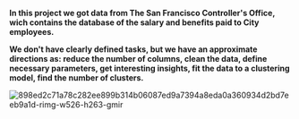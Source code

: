 **In this project we got data from The San Francisco Controller's Office, wich contains the database of the salary and benefits paid to City employees.** 

**We don't have clearly defined tasks, but we have an approximate directions as: 
reduce the number of columns, 
clean the data, 
define necessary parameters, 
get interesting insights, 
fit the data to a clustering model, 
find the number of clusters.**

![898ed2c71a78c282ee899b314b06087ed9a7394a8eda0a360934d2bd7eeb9a1d-rimg-w526-h263-gmir](https://user-images.githubusercontent.com/73969654/153774686-1c92f023-afc1-4783-b643-c5d6a6a8d5b0.jpg)

